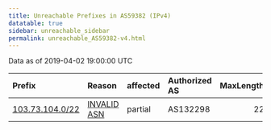 ```yaml
---
title: Unreachable Prefixes in AS59382 (IPv4)
datatable: true
sidebar: unreachable_sidebar
permalink: unreachable_AS59382-v4.html
---
```


Data as of 2019-04-02 19:00:00 UTC


<div class="datatable-begin"></div>

| Prefix                                                   | Reason                                                                                                 | affected   | Authorized AS   |   MaxLength | Anchor                                       |   unreachable /24s |
|:---------------------------------------------------------|:-------------------------------------------------------------------------------------------------------|:-----------|:----------------|------------:|:---------------------------------------------|-------------------:|
| [103.73.104.0/22](https://stat.ripe.net/103.73.104.0/22) | [INVALID ASN](https://rpki-validator.ripe.net/announcement-preview?asn=AS59382&prefix=103.73.104.0/22) | partial    | AS132298        |          22 | [APNIC](unreachable_APNIC_RPKI_Root-v4.html) |                  4 |

<div class="datatable-end"></div>